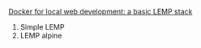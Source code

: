 [Docker for local web development: a basic LEMP stack](https://github.com/piccard21/docker-lemp.git)

1. Simple LEMP
1. LEMP alpine
